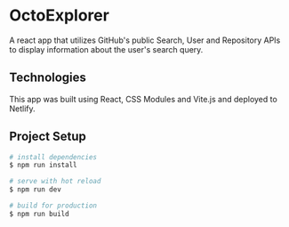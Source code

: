 # OctoExplorer

A react app that utilizes GitHub's public Search, User and Repository APIs to display information about the user's search query. 

## Technologies 

This app was built using React, CSS Modules and Vite.js and deployed to Netlify.

## Project Setup

``` bash
# install dependencies
$ npm run install

# serve with hot reload
$ npm run dev

# build for production
$ npm run build
```
